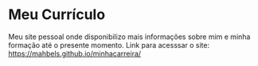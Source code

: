 # Meu Currículo
Meu site pessoal onde disponibilizo mais informações sobre mim e minha formação até o presente momento.
Link para acesssar o site: https://mahbels.github.io/minhacarreira/
